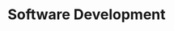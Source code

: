 ---
id: 2
title: Software Development
image: https://enlightyx.io/wp-content/uploads/2020/03/3411109-350x350.jpg
postedAt: Posted March 11, 2020
postedBy: admin@enlightyx.io
description: Our team is experienced in Web and Mobile development as well as Cloud Infrastructure design, deployment and maintenance.
---